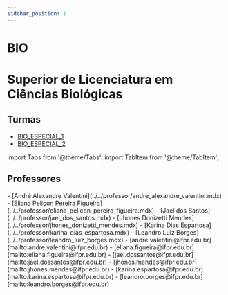 ```yaml
---
sidebar_position: 1
---
```


# BIO

# Superior de Licenciatura em Ciências Biológicas

## Turmas

- [BIO_ESPECIAL_1](bio_especial_1)
- [BIO_ESPECIAL_2](bio_especial_2)

import Tabs from '@theme/Tabs';
import TabItem from '@theme/TabItem';

## Professores

<Tabs>
  <TabItem value="nome" label="Nome" default>
    - [André Alexandre Valentini](../../professor/andre_alexandre_valentini.mdx)
    - [Eliana Peliçon Pereira Figueira](../../professor/eliana_pelicon_pereira_figueira.mdx)
    - [Jael dos Santos](../../professor/jael_dos_santos.mdx)
    - [Jhones Donizetti Mendes](../../professor/jhones_donizetti_mendes.mdx)
    - [Karina Dias Espartosa](../../professor/karina_dias_espartosa.mdx)
    - [Leandro Luiz Borges](../../professor/leandro_luiz_borges.mdx)
  </TabItem>
  <TabItem value="email" label="E-mail" default>
    - [andre.valentini@ifpr.edu.br](mailto:andre.valentini@ifpr.edu.br)
    - [eliana.figueira@ifpr.edu.br](mailto:eliana.figueira@ifpr.edu.br)
    - [jael.dossantos@ifpr.edu.br](mailto:jael.dossantos@ifpr.edu.br)
    - [jhones.mendes@ifpr.edu.br](mailto:jhones.mendes@ifpr.edu.br)
    - [karina.espartosa@ifpr.edu.br](mailto:karina.espartosa@ifpr.edu.br)
    - [leandro.borges@ifpr.edu.br](mailto:leandro.borges@ifpr.edu.br)
  </TabItem>
</Tabs>